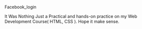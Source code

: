 
Facebook_login

It Was Nothing Just a Practical and hands-on practice on my Web Development Course( HTML, CSS ).
Hope it make sense.
